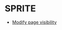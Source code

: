 # SPRITE




* [Modify page visibility](https://github.com/UoMResearchIT/SPRITE/wiki/Modify-Page-Visibility)